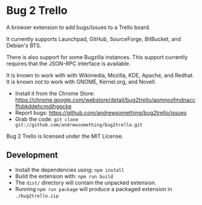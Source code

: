 Bug 2 Trello
==========

A browser extension to add bugs/issues to a Trello board.

It currently supports Launchpad, GitHub, SourceForge, BitBucket, and Debian's BTS.

There is also support for some Bugzilla instances. This support currently requires that the JSON-RPC interface is available.

It is known to work with with Wikimedia, Mozilla, KDE, Apache, and Redhat.
It is known *not* to work with GNOME, Kernel.org, and Novell.

- Install it from the Chrome Store: https://chrome.google.com/webstore/detail/bug2trello/aomnoofmdnaccffobkddehcmdihggcke
- Report bugs: https://github.com/andrewsomething/bug2trello/issues
- Grab the code: `git clone git://github.com/andrewsomething/bug2trello.git`

Bug 2 Trello is licensed under the MIT License.

Development
-----------

* Install the dependencies using: `npm install`
* Build the extension with: `npm run build`
* The `dist/` directory will contain the unpacked extension.
* Running `npm run package` will produce a packaged extension in `./bug2trello.zip`

